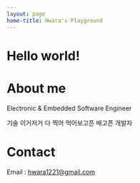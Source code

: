 ```yaml
---
layout: page
home-title: Hwara's Playground
---
```


# Hello world!

# About me

Electronic & Embedded Software Engineer

기술 이거저거 다 찍어 먹어보고픈 배고픈 개발자

# Contact

Email : hwara1221@gmail.com

<!-- 
# About me

&emsp;&emsp;I am a PhD student from xxx University.....

# Publications

1. Publication 1 [[DOI]](#)
2. Publication 2 [[DOI]](#)

# Contact

Email: zhonger[at]live.cn (Please replace [at] with @.)

# 关于我

&emsp;&emsp;我是一名来自xx大学的博士生。。。。。。

# 论文发表

1. 论文1 [[DOI]](#)
2. 论文2 [[DOI]](#)

# 联系我

邮箱：zhonger[at]live.cn (请使用@替换[at]) -->
